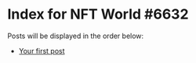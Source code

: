 # Index for NFT World #6632
Posts will be displayed in the order below:

- [Your first post](./001-first.md)

